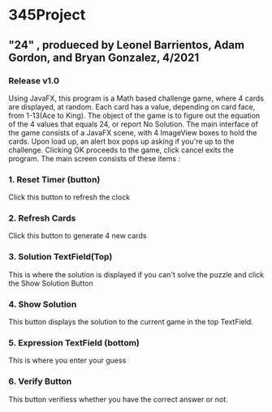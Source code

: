 # 345Project
## **"24" , produeced by Leonel Barrientos, Adam Gordon, and Bryan Gonzalez, 4/2021**
### Release v1.0
Using JavaFX, this program is a Math based challenge game, where 4 cards are displayed, at random.
Each card has a value, depending on card face, from 1-13(Ace to King).
The object of the game is to figure out the equation of the 4 values that equals 24, or report No Solution.
The main interface of the game consists of a JavaFX scene, with 4 ImageView boxes to hold the cards. Upon load up,
an alert box pops up asking if you're up to the challenge.  Clicking OK proceeds to the game, click cancel exits the program.
The main screen consists of these items :
###  1. Reset Timer (button)
Click this button to refresh the clock
### 2. Refresh Cards
Click this button to generate 4 new cards
### 3. Solution TextField(Top)
This is where the solution is displayed if you can't solve the puzzle and click the Show Solution Button
### 4. Show Solution
This button displays the solution to the current game in the top TextField.
### 5. Expression TextField (bottom)
This is where you enter your guess
### 6. Verify Button
This button verifiess whether you have the correct answer or not.  
